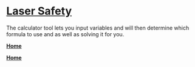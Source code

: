# [Laser Safety](https://lasersafety.github.io/start.html)
The calculator tool lets you input variables and will then determine which formula to use and as well as solving it for you. 
<p>
<b><a target="_blank" href="https://lasersafety.github.io/start.html">Home</a></a></a></b></p>
<p>
<b><a target="_blank" href="https://lasersafety.github.io/start.html">Home</a></a></a></b></p>
